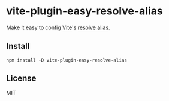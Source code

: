# vite-plugin-easy-resolve-alias

Make it easy to config [Vite](https://vitejs.dev/)'s [resolve alias](https://vitejs.dev/config/shared-options.html#resolve-alias).

## Install

```shell
npm install -D vite-plugin-easy-resolve-alias
```

## License

MIT

